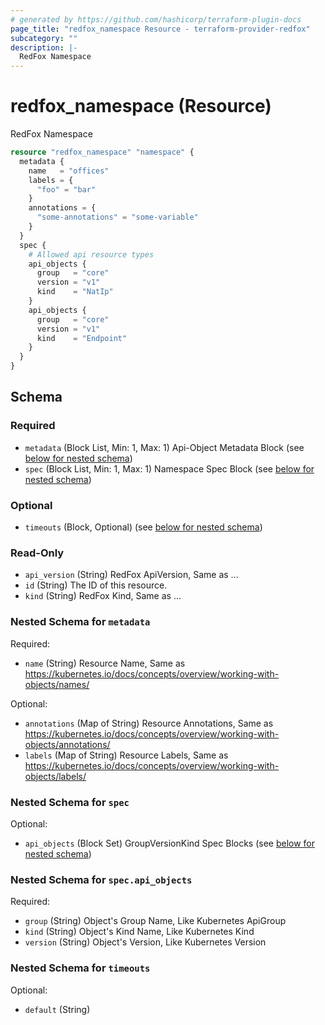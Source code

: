 ```yaml
---
# generated by https://github.com/hashicorp/terraform-plugin-docs
page_title: "redfox_namespace Resource - terraform-provider-redfox"
subcategory: ""
description: |-
  RedFox Namespace
---
```


# redfox_namespace (Resource)

RedFox Namespace
```terraform
resource "redfox_namespace" "namespace" {
  metadata {
    name   = "offices"
    labels = {
      "foo" = "bar"
    }
    annotations = {
      "some-annotations" = "some-variable"
    }
  }
  spec {
    # Allowed api resource types
    api_objects {
      group   = "core"
      version = "v1"
      kind    = "NatIp"
    }
    api_objects {
      group   = "core"
      version = "v1"
      kind    = "Endpoint"
    }
  }
}
```

<!-- schema generated by tfplugindocs -->
## Schema

### Required

- `metadata` (Block List, Min: 1, Max: 1) Api-Object Metadata Block (see [below for nested schema](#nestedblock--metadata))
- `spec` (Block List, Min: 1, Max: 1) Namespace Spec Block (see [below for nested schema](#nestedblock--spec))

### Optional

- `timeouts` (Block, Optional) (see [below for nested schema](#nestedblock--timeouts))

### Read-Only

- `api_version` (String) RedFox ApiVersion, Same as ...
- `id` (String) The ID of this resource.
- `kind` (String) RedFox Kind, Same as ...

<a id="nestedblock--metadata"></a>
### Nested Schema for `metadata`

Required:

- `name` (String) Resource Name, Same as https://kubernetes.io/docs/concepts/overview/working-with-objects/names/

Optional:

- `annotations` (Map of String) Resource Annotations, Same as https://kubernetes.io/docs/concepts/overview/working-with-objects/annotations/
- `labels` (Map of String) Resource Labels, Same as https://kubernetes.io/docs/concepts/overview/working-with-objects/labels/


<a id="nestedblock--spec"></a>
### Nested Schema for `spec`

Optional:

- `api_objects` (Block Set) GroupVersionKind Spec Blocks (see [below for nested schema](#nestedblock--spec--api_objects))

<a id="nestedblock--spec--api_objects"></a>
### Nested Schema for `spec.api_objects`

Required:

- `group` (String) Object's Group Name, Like Kubernetes ApiGroup
- `kind` (String) Object's Kind Name, Like Kubernetes Kind
- `version` (String) Object's Version, Like Kubernetes Version



<a id="nestedblock--timeouts"></a>
### Nested Schema for `timeouts`

Optional:

- `default` (String)


